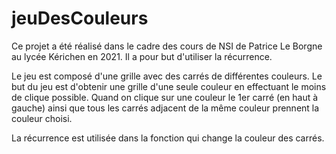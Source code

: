 # jeuDesCouleurs

Ce projet a été réalisé dans le cadre des cours de NSI de Patrice Le Borgne au lycée Kérichen en 2021. Il a pour but d'utiliser la récurrence.

Le jeu est composé d'une grille avec des carrés de différentes couleurs. Le but du jeu est d'obtenir une grille d'une seule couleur en effectuant le moins de clique possible. Quand on clique sur une couleur le 1er carré (en haut à gauche) ainsi que tous les carrés adjacent de la même couleur prennent la couleur choisi. 

La récurrence est utilisée dans la fonction qui change la couleur des carrés.
